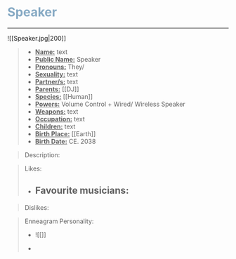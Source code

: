 <h1><font color="#87AAC4"> Speaker </font></h1>

___

![[Speaker.jpg|200]]

> - **<ins>Name:<ins>** text
> - **<ins>Public Name:<ins>** Speaker
> - **<ins>Pronouns:<ins>** They/
> - **<ins>Sexuality:<ins>** text
> - **<ins>Partner/s:<ins>** text
> - **<ins>Parents:<ins>** [[DJ]]
> - **<ins>Species:<ins>** [[Human]]
> - **<ins>Powers:<ins>** Volume Control + Wired/ Wireless Speaker
> - **<ins>Weapons:<ins>** text
> - **<ins>Occupation:<ins>** text
> - **<ins>Children:<ins>** text
> - **<ins>Birth Place:<ins>** [[Earth]]
> - **<ins>Birth Date:<ins>** CE. 2038

> Description:
> 
	
> Likes:
>
> - Favourite musicians:
>	- 

> Dislikes:
>
	
> Enneagram Personality: 
> - ![[]]
>
> - 
>	
> 	